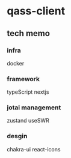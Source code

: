 # qass-client

## tech memo

### infra

docker

### framework

typeScript
nextjs

### jotai management

zustand
useSWR

### desgin

chakra-ui
react-icons

